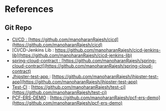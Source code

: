 # References

## Git Repo

* [CI/CD : ](https://github.com/manoharanRajesh/cicd) [https://github.com/manoharanRajesh/cicd](https://github.com/manoharanRajesh/cicd)
* [CI/CD-Jenkins Lib : https://github.com/manoharanRajesh/cicd-jenkins-lib](https://github.com/manoharanRajesh/cicd-jenkins-lib)
* [spring-cloud-contract : ](https://github.com/manoharanRajesh/spring-cloud-contract)[https://github.com/manoharanRajesh/spring-cloud-contract](https://github.com/manoharanRajesh/spring-cloud-contract)
* [Jhipster-test-app ](https://github.com/manoharanRajesh/jhipster-test-app): [https://github.com/manoharanRajesh/jhipster-test-app](https://github.com/manoharanRajesh/jhipster-test-app)
* [Test-CI](https://github.com/manoharanRajesh/test-ci) : [https://github.com/manoharanRajesh/test-ci](https://github.com/manoharanRajesh/test-ci)
* [PCF-ERS-DEMO](https://github.com/manoharanRajesh/pcf-ers-demo) : [https://github.com/manoharanRajesh/pcf-ers-demo](https://github.com/manoharanRajesh/pcf-ers-demo)



